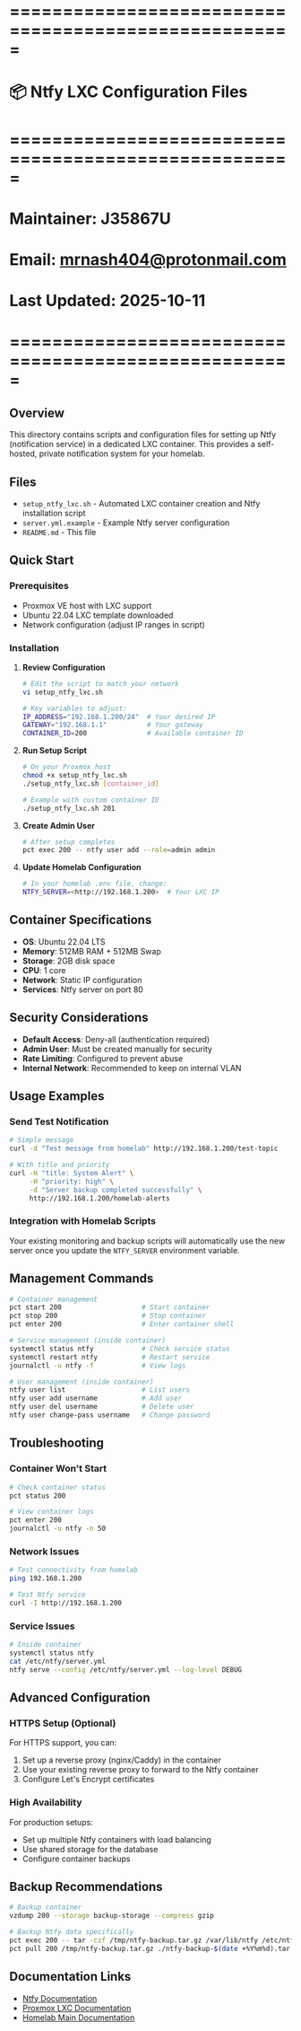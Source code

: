 # =====================================================

# 📦 Ntfy LXC Configuration Files

# =====================================================

# Maintainer: J35867U

# Email: mrnash404@protonmail.com

# Last Updated: 2025-10-11

# =====================================================
## Overview
This directory contains scripts and configuration files for setting up Ntfy (notification service) in a dedicated LXC container. This provides a self-hosted, private notification system for your homelab.

## Files
- `setup_ntfy_lxc.sh` - Automated LXC container creation and Ntfy installation script
- `server.yml.example` - Example Ntfy server configuration
- `README.md` - This file

## Quick Start
### Prerequisites
- Proxmox VE host with LXC support
- Ubuntu 22.04 LXC template downloaded
- Network configuration (adjust IP ranges in script)

### Installation
1. **Review Configuration**

   ```bash
   # Edit the script to match your network
   vi setup_ntfy_lxc.sh
   
   # Key variables to adjust:
   IP_ADDRESS="192.168.1.200/24"  # Your desired IP
   GATEWAY="192.168.1.1"          # Your gateway
   CONTAINER_ID=200               # Available container ID
   ```

2. **Run Setup Script**

   ```bash
   # On your Proxmox host
   chmod +x setup_ntfy_lxc.sh
   ./setup_ntfy_lxc.sh [container_id]
   
   # Example with custom container ID
   ./setup_ntfy_lxc.sh 201
   ```

3. **Create Admin User**

   ```bash
   # After setup completes
   pct exec 200 -- ntfy user add --role=admin admin
   ```

4. **Update Homelab Configuration**

   ```bash
   # In your homelab .env file, change:
   NTFY_SERVER=<http://192.168.1.200>  # Your LXC IP
   ```

## Container Specifications
- **OS**: Ubuntu 22.04 LTS
- **Memory**: 512MB RAM + 512MB Swap
- **Storage**: 2GB disk space
- **CPU**: 1 core
- **Network**: Static IP configuration
- **Services**: Ntfy server on port 80

## Security Considerations
- **Default Access**: Deny-all (authentication required)
- **Admin User**: Must be created manually for security
- **Rate Limiting**: Configured to prevent abuse
- **Internal Network**: Recommended to keep on internal VLAN

## Usage Examples
### Send Test Notification

```bash
# Simple message
curl -d "Test message from homelab" http://192.168.1.200/test-topic

# With title and priority
curl -H "title: System Alert" \
     -H "priority: high" \
     -d "Server backup completed successfully" \
     http://192.168.1.200/homelab-alerts

```
### Integration with Homelab Scripts
Your existing monitoring and backup scripts will automatically use the new server once you update the `NTFY_SERVER` environment variable.

## Management Commands
```bash
# Container management
pct start 200                    # Start container
pct stop 200                     # Stop container
pct enter 200                    # Enter container shell

# Service management (inside container)
systemctl status ntfy            # Check service status
systemctl restart ntfy           # Restart service
journalctl -u ntfy -f            # View logs

# User management (inside container)
ntfy user list                   # List users
ntfy user add username           # Add user
ntfy user del username           # Delete user
ntfy user change-pass username   # Change password

```
## Troubleshooting
### Container Won't Start

```bash
# Check container status
pct status 200

# View container logs
pct enter 200
journalctl -u ntfy -n 50

```
### Network Issues

```bash
# Test connectivity from homelab
ping 192.168.1.200

# Test Ntfy service
curl -I http://192.168.1.200

```
### Service Issues

```bash
# Inside container
systemctl status ntfy
cat /etc/ntfy/server.yml
ntfy serve --config /etc/ntfy/server.yml --log-level DEBUG

```
## Advanced Configuration
### HTTPS Setup (Optional)
For HTTPS support, you can:

1. Set up a reverse proxy (nginx/Caddy) in the container
2. Use your existing reverse proxy to forward to the Ntfy container
3. Configure Let's Encrypt certificates

### High Availability
For production setups:

- Set up multiple Ntfy containers with load balancing
- Use shared storage for the database
- Configure container backups

## Backup Recommendations
```bash
# Backup container
vzdump 200 --storage backup-storage --compress gzip

# Backup Ntfy data specifically
pct exec 200 -- tar -czf /tmp/ntfy-backup.tar.gz /var/lib/ntfy /etc/ntfy
pct pull 200 /tmp/ntfy-backup.tar.gz ./ntfy-backup-$(date +%Y%m%d).tar.gz

```
## Documentation Links
- [Ntfy Documentation](https://docs.ntfy.sh/)
- [Proxmox LXC Documentation](https://pve.proxmox.com/wiki/Linux_Container)
- [Homelab Main Documentation](../../README.md)

